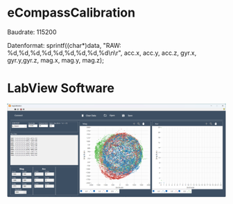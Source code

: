 # eCompassCalibration

Baudrate:    115200

Datenformat:  sprintf((char*)data, "RAW: %d,%d,%d,%d,%d,%d,%d,%d,%d\n\r", acc.x, acc.y, acc.z, gyr.x, gyr.y,gyr.z, mag.x, mag.y, mag.z);


# LabView Software

<img src="./pict/main_1.png">
